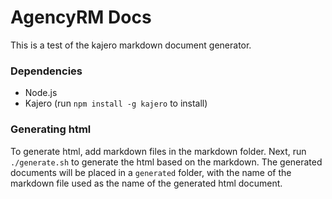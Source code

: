 # AgencyRM Docs
This is a test of the kajero markdown document generator. 

### Dependencies
  - Node.js
  - Kajero (run `npm install -g kajero` to install)
  
### Generating html
To generate html, add markdown files in the markdown folder. Next, run `./generate.sh` to generate the html based on the markdown.
The generated documents will be placed in a `generated` folder, with the name of the markdown file used as the name of the generated
html document.
